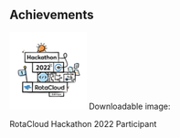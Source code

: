 ## Achievements
<img src="https://github.com/leonardrota/leonardrota/blob/main/rc-hackathon.png?raw=true" alt="RotaCloud Hackathon 2022 participant achievement" width="135" />
Downloadable image:

RotaCloud Hackathon 2022 Participant

